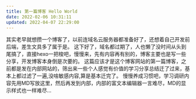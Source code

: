 ```yaml
---
title: 第一篇博客 Hello World
date: 2022-02-06 10:31:11
updated: 2022-04-07 22:29:00
---
```


其实老早就想攒一个博客了，以前连域名云服务器都准备好了，还想着自己开发前后端，差生文具多了属于是。
这下好了，域名都过期了，人也懒了没时间从头到尾搞了，直接hexo一把梭吧，慢慢来，先有内容再有别的，博客主要也是写一些分享，开发博客本身倒是次要的。
这篇应该才是这个博客网站的第一篇博客，之前都是发在内部网站的，筛出来一些个人感觉有价值的学习分享总结迁了过来，基本上都过滤了一遍,没啥敏感内容,算是基本迁完了。
慢慢养成习惯吧，学习调研内容先用MD写放这里，然后再发到内部，内部的富文本编辑器一言难尽，MD的显示样式也一样难尽...